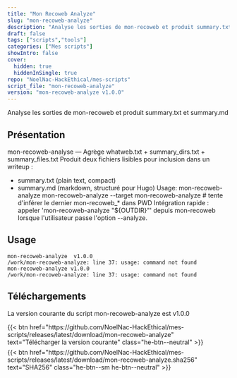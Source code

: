 ```yaml
---
title: "Mon Recoweb Analyze"
slug: "mon-recoweb-analyze"
description: "Analyse les sorties de mon-recoweb et produit summary.txt et summary.md"
draft: false
tags: ["scripts","tools"]
categories: ["Mes scripts"]
showIntro: false
cover:
  hidden: true
  hiddenInSingle: true
repo: "NoelNac-HackEthical/mes-scripts"
script_file: "mon-recoweb-analyze"
version: "mon-recoweb-analyze v1.0.0"
---
```


Analyse les sorties de mon-recoweb et produit summary.txt et summary.md

## Présentation

mon-recoweb-analyse — Agrège whatweb.txt + summary_dirs.txt + summary_files.txt
Produit deux fichiers lisibles pour inclusion dans un writeup :
 - summary.txt (plain text, compact)
 - summary.md  (markdown, structuré pour Hugo)
Usage:
  mon-recoweb-analyze <outdir>
  mon-recoweb-analyze --target <outdir>
  mon-recoweb-analyze            # tente d'inférer le dernier mon-recoweb_* dans PWD
Intégration rapide : appeler 'mon-recoweb-analyze "${OUTDIR}"' depuis mon-recoweb lorsque
l'utilisateur passe l'option --analyze.

## Usage

```
mon-recoweb-analyze  v1.0.0
/work/mon-recoweb-analyze: line 37: usage: command not found
mon-recoweb-analyze v1.0.0
/work/mon-recoweb-analyze: line 37: usage: command not found
```

## Téléchargements

La version courante du script mon-recoweb-analyze est v1.0.0

<div class="dl-row" style="display:flex; align-items:center; flex-wrap:wrap">
  <span style="display:inline-block; margin-right:.8rem; margin-bottom:.4rem;">{{< btn href="https://github.com/NoelNac-HackEthical/mes-scripts/releases/latest/download/mon-recoweb-analyze" text="Télécharger la version courante" class="he-btn--neutral" >}}</span>
  <span style="display:inline-block; margin-bottom:.4rem;">{{< btn href="https://github.com/NoelNac-HackEthical/mes-scripts/releases/latest/download/mon-recoweb-analyze.sha256" text="SHA256" class="he-btn--sm he-btn--neutral" >}}</span>
</div>

